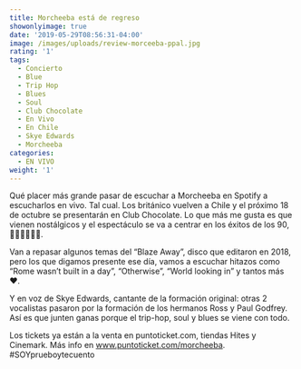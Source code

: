 ```yaml
---
title: Morcheeba está de regreso
showonlyimage: true
date: '2019-05-29T08:56:31-04:00'
image: /images/uploads/review-morceeba-ppal.jpg
rating: '1'
tags:
  - Concierto
  - Blue
  - Trip Hop
  - Blues
  - Soul
  - Club Chocolate
  - En Vivo
  - En Chile
  - Skye Edwards
  - Morcheeba
categories:
  - EN VIVO
weight: '1'
---
```

Qué placer más grande pasar de escuchar a Morcheeba en Spotify a escucharlos en vivo. Tal cual. Los británico vuelven a Chile y el próximo 18 de octubre se presentarán en Club Chocolate. Lo que más me gusta es que vienen nostálgicos y el espectáculo se va a centrar en los éxitos de los 90, 👏🏼👏🏼👏🏼.

<!--more-->

Van a repasar algunos temas del “Blaze Away”, disco que editaron en 2018, pero los que digamos presente ese día, vamos a escuchar hitazos como “Rome wasn’t built in a day”, “Otherwise”, “World looking in” y tantos más ❤️.

Y en voz de Skye Edwards, cantante de la formación original: otras 2 vocalistas pasaron por la formación de los hermanos Ross y Paul Godfrey. Así es que junten ganas porque el trip-hop, soul y blues se viene con todo.

Los tickets ya están a la venta en puntoticket.com, tiendas Hites y Cinemark. Más info en www.puntoticket.com/morcheeba. #SOYprueboytecuento
